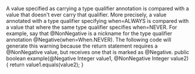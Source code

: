 A value specified as carrying a type qualifier annotation is compared with a value that doesn't ever carry that qualifier.  More precisely, a value annotated with a type qualifier specifying when=ALWAYS is compared with a value that where the same type qualifier specifies when=NEVER.  For example, say that @NonNegative is a nickname for the type qualifier annotation @Negative(when=When.NEVER). The following code will generate this warning because the return statement requires a @NonNegative value, but receives one that is marked as @Negative.  public boolean example(@Negative Integer value1, @NonNegative Integer value2) { return value1.equals(value2); }